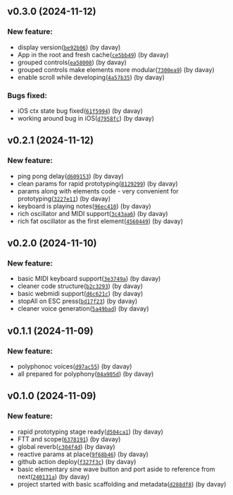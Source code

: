 ## v0.3.0 (2024-11-12)

### New feature:

- display version([`be92b06`](https://github.com/chromatone/elements/commit/be92b061e24234c3ce6a5ac8f42149d81baaf7c6)) (by davay)
- App in the root and fresh cache([`ce5bb49`](https://github.com/chromatone/elements/commit/ce5bb49781c5fe29f5d49042fdb68f1951ad5f20)) (by davay)
- grouped controls([`ea58008`](https://github.com/chromatone/elements/commit/ea58008c38bc6d6d6c3dfd21608e34e7ce520638)) (by davay)
- grouped controls make elements more modular([`7300ea9`](https://github.com/chromatone/elements/commit/7300ea9243a6302fa56f1306a7e4af3ed10855d2)) (by davay)
- enable scroll while developing([`4a57b35`](https://github.com/chromatone/elements/commit/4a57b35841b92ef56be013d366f76c279dbc98af)) (by davay)

### Bugs fixed:

- iOS ctx state bug fixed([`61f5994`](https://github.com/chromatone/elements/commit/61f599489fce9e62bcafcf1ec66d439310bc5bf8)) (by davay)
- working around bug in iOS([`d7958fc`](https://github.com/chromatone/elements/commit/d7958fcd6ffc1f4ce812d41a2e3bfa3e29b007a7)) (by davay)


## v0.2.1 (2024-11-12)

### New feature:

- ping pong delay([`d609153`](https://github.com/chromatone/elements/commit/d6091536cfc5ef88f8d88ca1fd959c4a63a559d8)) (by davay)
- clean params for rapid prototyping([`8129299`](https://github.com/chromatone/elements/commit/8129299dc6421ff1bb872071aff8f63f94b37d61)) (by davay)
- params along with elements code - very convenient for prototyping([`3227e11`](https://github.com/chromatone/elements/commit/3227e11eb260f86d8abcbbd760cdf71be13180ec)) (by davay)
- keyboard is playing notes([`96ec410`](https://github.com/chromatone/elements/commit/96ec410bd4c1ddb4f4ca3d20eedac5420e03843d)) (by davay)
- rich oscillator and MIDI support([`3c43aa6`](https://github.com/chromatone/elements/commit/3c43aa62a3555c4444ae994ee8e8ae6be033abe5)) (by davay)
- rich fat oscillator as the first element([`4560449`](https://github.com/chromatone/elements/commit/45604494df3bf3d98b9841a60d7bfda740121fae)) (by davay)

## v0.2.0 (2024-11-10)

### New feature:

- basic MIDI keyboard support([`3e3749a`](https://github.com/chromatone/elements/commit/3e3749aedee2851a14cf28123ce8d4631c82be00)) (by davay)
- cleaner code structure([`b2c3293`](https://github.com/chromatone/elements/commit/b2c329390d43a7b0cc157ecd2b4da52c9c1408da)) (by davay)
- basic webmidi support([`d6c621c`](https://github.com/chromatone/elements/commit/d6c621c3441a097c1a594bcb406e926e38d402e0)) (by davay)
- stopAll on ESC press([`bd17f23`](https://github.com/chromatone/elements/commit/bd17f23fa61a7120a8730a5e3486479f59cf58ff)) (by davay)
- cleaner voice generation([`5a49bad`](https://github.com/chromatone/elements/commit/5a49bad7e1db3a0f10f4baea71f0951848dc685e)) (by davay)


## v0.1.1 (2024-11-09)

### New feature:

- polyphonoc voices([`d97ac55`](https://github.com/chromatone/elements/commit/d97ac55836c3940450430d3ffe3b4da8102b7d13)) (by davay)
- all prepared for polyphony([`04a905d`](https://github.com/chromatone/elements/commit/04a905d48ddeb2bdc2048b14fce2e234a72f3a9b)) (by davay)

## v0.1.0 (2024-11-09)

### New feature:

- rapid prototyping stage ready([`d504ca1`](https://github.com/chromatone/elements/commit/d504ca105088058a09367e154508f75028e2d4c2)) (by davay)
- FTT and scope([`6378191`](https://github.com/chromatone/elements/commit/6378191e0c9f5b07e82b7500e622110258bb3b4b)) (by davay)
- global reverb([`c304f4d`](https://github.com/chromatone/elements/commit/c304f4d163f6257fe7d37aad987131e826853b7d)) (by davay)
- reactive params at place([`9f68b46`](https://github.com/chromatone/elements/commit/9f68b4624d7f8d13879814f88f9f4c39dd58dc8a)) (by davay)
- github action deploy([`f327f3c`](https://github.com/chromatone/elements/commit/f327f3cd2e76829ed89c285eed3462f6e854a288)) (by davay)
- basic elementary sine wave button and port aside to reference from next([`240131a`](https://github.com/chromatone/elements/commit/240131aa60592ae1bf25df1cf1b39fc112087ba0)) (by davay)
- project started with basic scaffolding and metadata([`d288df8`](https://github.com/chromatone/elements/commit/d288df82a932976cc46cf9d1485851062747b0cd)) (by davay)